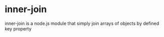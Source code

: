 # inner-join

inner-join is a node.js module that simply join arrays of objects by defined key property
